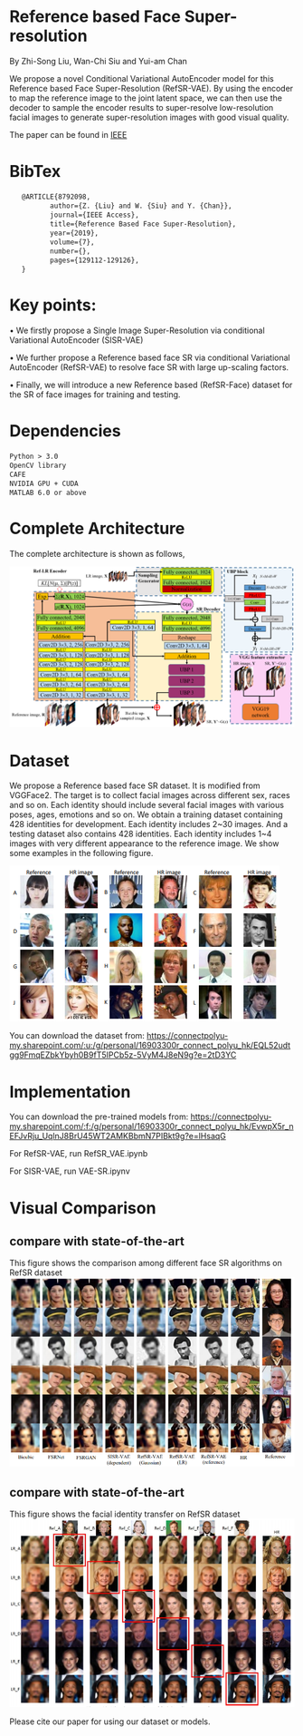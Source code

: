 # Reference based Face Super-resolution

By Zhi-Song Liu, Wan-Chi Siu and Yui-am Chan

We propose a novel Conditional Variational AutoEncoder model for this Reference based Face Super-Resolution (RefSR-VAE). By using the encoder to map the reference image to the joint latent space, we can then use the decoder to sample the encoder results to super-resolve low-resolution facial images to generate super-resolution images with good visual quality.

The paper can be found in [IEEE](https://ieeexplore.ieee.org/abstract/document/8792098)

# BibTex
       @ARTICLE{8792098,  
              author={Z. {Liu} and W. {Siu} and Y. {Chan}},  
              journal={IEEE Access},   
              title={Reference Based Face Super-Resolution},   
              year={2019},  
              volume={7},  
              number={},  
              pages={129112-129126},
       }
        
# Key points:

• We firstly propose a Single Image Super-Resolution via conditional Variational AutoEncoder (SISR-VAE) 

• We further propose a Reference based face SR via conditional Variational AutoEncoder (RefSR-VAE) to resolve face SR with large up-scaling factors. 

• Finally, we will introduce a new Reference based (RefSR-Face) dataset for the SR of face images for training and testing. 

# Dependencies
    Python > 3.0
    OpenCV library
    CAFE
    NVIDIA GPU + CUDA
    MATLAB 6.0 or above

# Complete Architecture
The complete architecture is shown as follows,

![structure](/figures/fig3.png)

# Dataset
We propose a Reference based face SR dataset. It is modified from VGGFace2. The target is to collect facial images across different sex, races and so on. Each identity should include several facial images with various poses, ages, emotions and so on. We obtain a training dataset containing 428 identities for development. Each identity includes 2\~30 images. And a testing dataset also contains 428 identities. Each identity includes 1\~4 images with very different appearance to the reference image. We show some examples in the following figure.

![sample](/figures/sample.PNG)

You can download the dataset from:
https://connectpolyu-my.sharepoint.com/:u:/g/personal/16903300r_connect_polyu_hk/EQL52udtgg9FmqEZbkYbyh0B9fT5IPCb5z-5VyM4J8eN9g?e=2tD3YC

# Implementation
You can download the pre-trained models from:
https://connectpolyu-my.sharepoint.com/:f:/g/personal/16903300r_connect_polyu_hk/EvwpX5r_nEFJvRju_UqlnJ8BrU45WT2AMKBbmN7PIBkt9g?e=lHsaqG


For RefSR-VAE, 
run RefSR_VAE.ipynb

For SISR-VAE,
run VAE-SR.ipynv

# Visual Comparison

## compare with state-of-the-art
This figure shows the comparison among different face SR algorithms on RefSR dataset
![figure1](/figures/compare_1.PNG)

## compare with state-of-the-art
This figure shows the facial identity transfer on RefSR dataset
![figure2](/figures/compare_2.PNG)

Please cite our paper for using our dataset or models.
